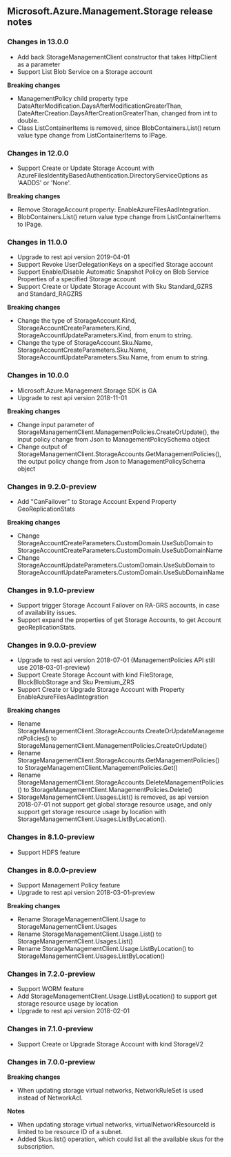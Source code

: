 ## Microsoft.Azure.Management.Storage release notes

### Changes in 13.0.0

- Add back StorageManagementClient constructor that takes HttpClient as a parameter
- Support List Blob Service on a Storage account

**Breaking changes**

- ManagementPolicy child property type DateAfterModification.DaysAfterModificationGreaterThan, DateAfterCreation.DaysAfterCreationGreaterThan, changed from int to double.
- Class ListContainerItems is removed, since BlobContainers.List() return value type change from ListContainerItems to IPage<ListContainerItem>.

### Changes in 12.0.0

- Support Create or Update Storage Account with AzureFilesIdentityBasedAuthentication.DirectoryServiceOptions as 'AADDS' or 'None'.

**Breaking changes**

- Remove StorageAccount property: EnableAzureFilesAadIntegration.
- BlobContainers.List() return value type change from ListContainerItems to IPage<ListContainerItem>.

### Changes in 11.0.0

- Upgrade to rest api version 2019-04-01
- Support Revoke UserDelegationKeys on a specified Storage account
- Support Enable/Disable Automatic Snapshot Policy on Blob Service Properties of a specified Storage account 
- Support Create or Update Storage Account with Sku Standard_GZRS and Standard_RAGZRS

**Breaking changes**

- Change the type of StorageAccount.Kind, StorageAccountCreateParameters.Kind, StorageAccountUpdateParameters.Kind, from enum to string.
- Change the type of StorageAccount.Sku.Name, StorageAccountCreateParameters.Sku.Name, StorageAccountUpdateParameters.Sku.Name, from enum to string.

### Changes in 10.0.0

- Microsoft.Azure.Management.Storage SDK is GA
- Upgrade to rest api version 2018-11-01

**Breaking changes**

- Change input parameter of StorageManagementClient.ManagementPolicies.CreateOrUpdate(), the input policy change from Json to ManagementPolicySchema object
- Change output of StorageManagementClient.StorageAccounts.GetManagementPolicies(), the output policy change from Json to ManagementPolicySchema object

### Changes in 9.2.0-preview

- Add "CanFailover" to Storage Account Expend Property GeoReplicationStats

**Breaking changes**

- Change StorageAccountCreateParameters.CustomDomain.UseSubDomain to StorageAccountCreateParameters.CustomDomain.UseSubDomainName
- Change StorageAccountUpdateParameters.CustomDomain.UseSubDomain to StorageAccountUpdateParameters.CustomDomain.UseSubDomainName

### Changes in 9.1.0-preview

- Support trigger Storage Account Failover on RA-GRS accounts, in case of availability issues.
- Support expand the properties of get Storage Accounts, to get Account geoReplicationStats.

### Changes in 9.0.0-preview

- Upgrade to rest api version 2018-07-01 (ManagementPolicies API still use 2018-03-01-preview)
- Support Create Storage Account with kind FileStorage, BlockBlobStorage and Sku Premium_ZRS
- Support Create or Upgrade Storage Account with Property EnableAzureFilesAadIntegration

**Breaking changes**

- Rename StorageManagementClient.StorageAccounts.CreateOrUpdateManagementPolicies() to StorageManagementClient.ManagementPolicies.CreateOrUpdate()
- Rename StorageManagementClient.StorageAccounts.GetManagementPolicies() to StorageManagementClient.ManagementPolicies.Get()
- Rename StorageManagementClient.StorageAccounts.DeleteManagementPolicies() to StorageManagementClient.ManagementPolicies.Delete()
- StorageManagementClient.Usages.List() is removed, as api version 2018-07-01 not support get global storage resource usage, and only support get storage resource usage by location with StorageManagementClient.Usages.ListByLocation().

### Changes in 8.1.0-preview

- Support HDFS feature 

### Changes in 8.0.0-preview

- Support Management Policy feature 
- Upgrade to rest api version 2018-03-01-preview

**Breaking changes**

- Rename StorageManagementClient.Usage to StorageManagementClient.Usages
- Rename StorageManagementClient.Usage.List() to StorageManagementClient.Usages.List()
- Rename StorageManagementClient.Usage.ListByLocation() to StorageManagementClient.Usages.ListByLocation()

### Changes in 7.2.0-preview

- Support WORM feature
- Add StorageManagementClient.Usage.ListByLocation() to support get storage resource usage by location
- Upgrade to rest api version 2018-02-01

### Changes in 7.1.0-preview

- Support Create or Upgrade Storage Account with kind StorageV2

### Changes in 7.0.0-preview

**Breaking changes**

- When updating storage virtual networks, NetworkRuleSet is used instead of NetworkAcl.

**Notes**

- When updating storage virtual networks, virtualNetworkResourceId is limited to be resource ID of a subnet.
- Added Skus.list() operation, which could list all the available skus for the subscription. 